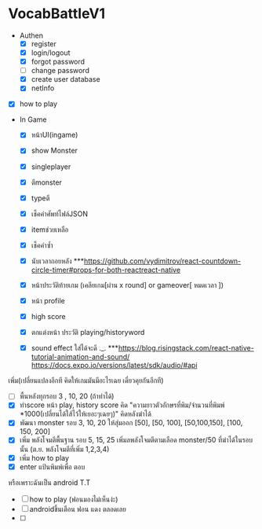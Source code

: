 
# VocabBattleV1
   - Authen
      - [x] register
      - [x] login/logout
      - [x] forgot password
      - [ ] change password
      - [x] create user database
      - [x] netInfo
   - [x] how to play
   - In Game
      - [x] หน้าUI(ingame)
      - [x] show Monster
      - [x] singleplayer
      - [x] ตีmonster
      - [x] typeตี
      - [x] เช็คคำศัพท์ไฟล์JSON
      - [x] itemช่วยเหลือ
      - [x] เช็คคำซ้ำ
      - [x] นับเวลาถอยหลัง ***https://github.com/vydimitrov/react-countdown-circle-timer#props-for-both-reactreact-native
      - [x] หน้าประวัติท้ายเกม (เคลียเกม[ผ่าน x round] or gameover[ หมดเวลา ]) 
      - [x] หน้า profile
      - [x] high score 
      - [x] ตกแต่งหน้า ประวัติ playing/historyword
      - [x] sound effect ใส่ได้จะดี ._. ***https://blog.risingstack.com/react-native-tutorial-animation-and-sound/
            https://docs.expo.io/versions/latest/sdk/audio/#api


   เพิ่ม(เปลี่ยนแปลงอีกที   คิดให้เกมมันมีอะไรเฉย เดี๋ยวคุยกันอีกที)
   - [ ] พื้นหลังทุกรอบ 3 , 10, 20   (ถ้าทำได้)
   - [x] ทำscore หน้า play, history score คิด "ความยาวตัวอักษรที่พิม/จำนวนที่พิมพ์ *1000(เปลี่ยนได้ใส้ไว้ให้เยอะๆเฉยๆ)"   คิดหลังฆ่าได้
   - [x] พัฒนา monster รอบ 3, 10, 20    ให้สุ่มออก [50], [50, 100], [50,100,150], [100, 150, 200]
   - [x] เพิ่ม พลังโจมตีพื้นฐาน รอบ 5, 15, 25 เพิ่มลพลังโจมตีตามเลือด monster/50 ที่ฆ่าได้ในรอบนั้น (ต.ย. พลังโจมตีที่เพิ่ม 1,2,3,4)
   - [x] เพิ่ม how to play
   - [x] enter แป้นพิมพ์เพื่อ ตอบ
   
   หรือเพราะฉันเป็น android T.T
   - [ ] how to play (ฟอนมองไม่เห็นง่ะ)
   - [ ] androidขึ้นเตือน ฟอน แดง ตลอดเลย
   - [ ] 



